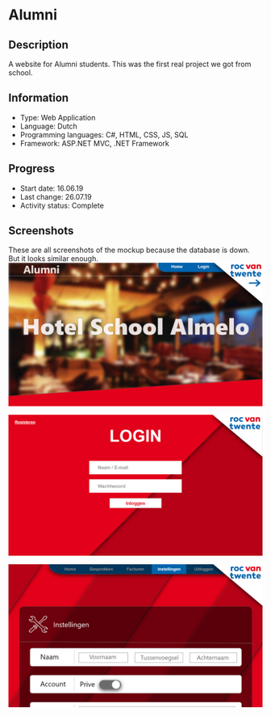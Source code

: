 # Alumni
 
## Description
A website for Alumni students.
This was the first real project we got from school.


## Information
- Type: Web Application
- Language: Dutch
- Programming languages: C#, HTML, CSS, JS, SQL
- Framework: ASP.NET MVC, .NET Framework
	
	
## Progress
- Start date: 16.06.19
- Last change: 26.07.19
- Activity status: Complete


## Screenshots
These are all screenshots of the mockup because the database is down. But it looks similar enough.
![Home](/Screenshots/Home.png)

![Login](/Screenshots/Login.png)

![User Settings](/Screenshots/User%20Settings.png)
